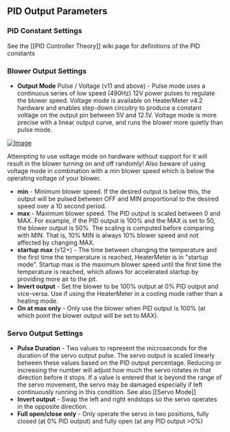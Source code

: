 ## PID Output Parameters

### PID Constant Settings
See the [[PID Controller Theory]] wiki page for definitions of the PID constants

### Blower Output Settings

* **Output Mode** Pulse / Voltage (v11 and above) - Pulse mode uses a continuous series of low speed (490Hz) 12V power pulses to regulate the blower speed. Voltage mode is available on HeaterMeter v4.2 hardware and enables step-down circuitry to produce a constant voltage on the output pin between 5V and 12.1V. Voltage mode is more precise with a linear output curve, and runs the blower more quietly than pulse mode. 

[![Image](https://lh6.googleusercontent.com/-SdXwvfwSjnY/U3d1ZIaiYnI/AAAAAAAABz0/8ZQ0GGs3368/s640/pulsevoltage.png)](https://picasaweb.google.com/lh/photo/SVenkUh3tFC6MGBx4Ll6Y9MTjNZETYmyPJy0liipFm0?feat=embedwebsite)

Attempting to use voltage mode on hardware without support for it will result in the blower turning on and off randomly! Also beware of using voltage mode in combination with a min blower speed which is below the operating voltage of your blower.

* **min** - Minimum blower speed. If the desired output is below this, the output will be pulsed between OFF and MIN proportional to the desired speed over a 10 second period.
* **max** - Maximum blower speed. The PID output is scaled between 0 and MAX. For example, if the PID output is 100% and the MAX is set to 50, the blower output is 50%. The scaling is computed before comparing with MIN. That is, 10% MIN is always 10% blower speed and not affected by changing MAX.
* **startup max** (v12+) - The time between changing the temperature and the first time the temperature is reached, HeaterMeter is in "startup mode". Startup max is the maximum blower speed until the first time the temperature is reached, which allows for accelerated startup by providing more air to the pit.
* **Invert output** - Set the blower to be 100% output at 0% PID output and vice-versa. Use if using the HeaterMeter in a cooling mode rather than a heating mode.
* **On at max only** - Only use the blower when PID output is 100% (at which point the blower output will be set to MAX).

### Servo Output Settings
* **Pulse Duration** - Two values to represent the microseconds for the duration of the servo output pulse. The servo output is scaled linearly between these values based on the PID output percentage. Reducing or increasing the number will adjust how much the servo rotates in that direction before it stops. If a value is entered that is beyond the range of the servo movement, the servo may be damaged especially if left continuously running in this condition. See also [[Servo Mode]]
* **Invert output** - Swap the left and right endstops so the servo operates in the opposite direction.
* **Full open/close only** - Only operate the servo in two positions, fully closed (at 0% PID output) and fully open (at any PID output >0%)